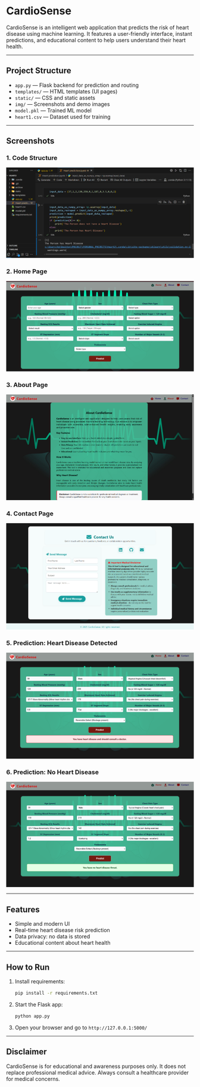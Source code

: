 # CardioSense

CardioSense is an intelligent web application that predicts the risk of heart disease using machine learning. It features a user-friendly interface, instant predictions, and educational content to help users understand their heart health.

---

## Project Structure

- `app.py` — Flask backend for prediction and routing
- `templates/` — HTML templates (UI pages)
- `static/` — CSS and static assets
- `img/` — Screenshots and demo images
- `model.pkl` — Trained ML model
- `heart1.csv` — Dataset used for training

---

## Screenshots

### 1. Code Structure
![Code Structure](img/code.png)

### 2. Home Page
![Home Page](img/home.png)

### 3. About Page
![About Page](img/about.png)

### 4. Contact Page
![Contact Page](img/contact.png)

### 5. Prediction: Heart Disease Detected
![Heart Disease Detected](img/no%20heart%20threat.png)

### 6. Prediction: No Heart Disease
![No Heart Disease](img/heart_threat.png)


---

## Features
- Simple and modern UI
- Real-time heart disease risk prediction
- Data privacy: no data is stored
- Educational content about heart health

---

## How to Run
1. Install requirements:
   ```bash
   pip install -r requirements.txt
   ```
2. Start the Flask app:
   ```bash
   python app.py
   ```
3. Open your browser and go to `http://127.0.0.1:5000/`

---

## Disclaimer
CardioSense is for educational and awareness purposes only. It does not replace professional medical advice. Always consult a healthcare provider for medical concerns.
